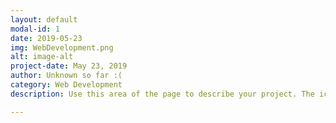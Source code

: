 ```yaml
---
layout: default
modal-id: 1
date: 2019-05-23
img: WebDevelopment.png
alt: image-alt
project-date: May 23, 2019
author: Unknown so far :(
category: Web Development
description: Use this area of the page to describe your project. The icon above is part of a free icon set by <a href="https://sellfy.com/p/8Q9P/jV3VZ/">Flat Icons</a>. On their website, you can download their free set with 16 icons, or you can purchase the entire set with 146 icons for only $12!

---
```

